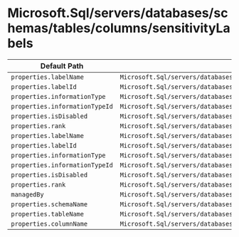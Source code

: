 # Microsoft.Sql/servers/databases/schemas/tables/columns/sensitivityLabels

| Default Path | Alias |
|---|---|
| `properties.labelName` | `Microsoft.Sql/servers/databases/schemas/tables/columns/sensitivityLabels/current.labelName` |
| `properties.labelId` | `Microsoft.Sql/servers/databases/schemas/tables/columns/sensitivityLabels/current.labelId` |
| `properties.informationType` | `Microsoft.Sql/servers/databases/schemas/tables/columns/sensitivityLabels/current.informationType` |
| `properties.informationTypeId` | `Microsoft.Sql/servers/databases/schemas/tables/columns/sensitivityLabels/current.informationTypeId` |
| `properties.isDisabled` | `Microsoft.Sql/servers/databases/schemas/tables/columns/sensitivityLabels/current.isDisabled` |
| `properties.rank` | `Microsoft.Sql/servers/databases/schemas/tables/columns/sensitivityLabels/current.rank` |
| `properties.labelName` | `Microsoft.Sql/servers/databases/schemas/tables/columns/sensitivityLabels/labelName` |
| `properties.labelId` | `Microsoft.Sql/servers/databases/schemas/tables/columns/sensitivityLabels/labelId` |
| `properties.informationType` | `Microsoft.Sql/servers/databases/schemas/tables/columns/sensitivityLabels/informationType` |
| `properties.informationTypeId` | `Microsoft.Sql/servers/databases/schemas/tables/columns/sensitivityLabels/informationTypeId` |
| `properties.isDisabled` | `Microsoft.Sql/servers/databases/schemas/tables/columns/sensitivityLabels/isDisabled` |
| `properties.rank` | `Microsoft.Sql/servers/databases/schemas/tables/columns/sensitivityLabels/rank` |
| `managedBy` | `Microsoft.Sql/servers/databases/schemas/tables/columns/sensitivityLabels/managedBy` |
| `properties.schemaName` | `Microsoft.Sql/servers/databases/schemas/tables/columns/sensitivityLabels/schemaName` |
| `properties.tableName` | `Microsoft.Sql/servers/databases/schemas/tables/columns/sensitivityLabels/tableName` |
| `properties.columnName` | `Microsoft.Sql/servers/databases/schemas/tables/columns/sensitivityLabels/columnName` |

